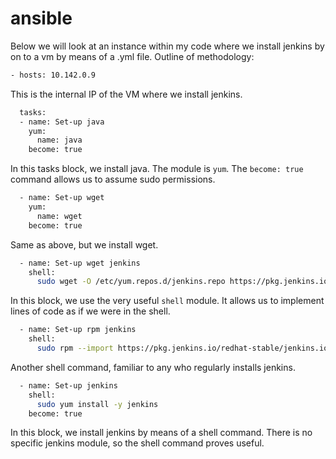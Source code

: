 # ansible

Below we will look at an instance within my code where we install jenkins by on to a vm by means of a .yml file. Outline of methodology:

```bash
- hosts: 10.142.0.9
```
This is the internal IP of the VM where we install jenkins.
```bash
  tasks:
  - name: Set-up java
    yum:
      name: java
    become: true
```
In this tasks block, we install java. The module is ```yum```. The ```become: true``` command allows us to assume sudo permissions.
```bash
  - name: Set-up wget
    yum:
      name: wget
    become: true
```
Same as above, but we install wget.
```bash
  - name: Set-up wget jenkins
    shell:
      sudo wget -O /etc/yum.repos.d/jenkins.repo https://pkg.jenkins.io/redhat-stable/jenkins.repo
```
In this block, we use the very useful ```shell``` module. It allows us to implement lines of code as if we were in the shell.
```bash
  - name: Set-up rpm jenkins
    shell:
      sudo rpm --import https://pkg.jenkins.io/redhat-stable/jenkins.io.key
```
Another shell command, familiar to any who regularly installs jenkins.
```bash
  - name: Set-up jenkins
    shell:
      sudo yum install -y jenkins
    become: true
```
In this block, we install jenkins by means of a shell command. There is no specific jenkins module, so the shell command proves useful.
